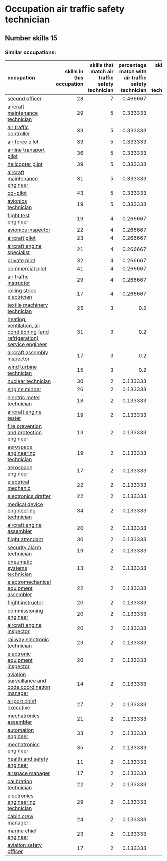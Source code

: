 # Occupation air traffic safety technician
## Number skills 15
### Similar occupations:
| occupation                                                                                                                                                    |   skills in this occupation |   skills that match air traffic safety technician |   percentage match with air traffic safety technician |   skills not in air traffic safety technician |
|:--------------------------------------------------------------------------------------------------------------------------------------------------------------|----------------------------:|--------------------------------------------------:|------------------------------------------------------:|----------------------------------------------:|
| [second officer](second_officer.md)                                                                                                                           |                          28 |                                                 7 |                                              0.466667 |                                            21 |
| [aircraft maintenance technician](aircraft_maintenance_technician.md)                                                                                         |                          29 |                                                 5 |                                              0.333333 |                                            24 |
| [air traffic controller](air_traffic_controller.md)                                                                                                           |                          33 |                                                 5 |                                              0.333333 |                                            28 |
| [air force pilot](air_force_pilot.md)                                                                                                                         |                          33 |                                                 5 |                                              0.333333 |                                            28 |
| [airline transport pilot](airline_transport_pilot.md)                                                                                                         |                          36 |                                                 5 |                                              0.333333 |                                            31 |
| [helicopter pilot](helicopter_pilot.md)                                                                                                                       |                          39 |                                                 5 |                                              0.333333 |                                            34 |
| [aircraft maintenance engineer](aircraft_maintenance_engineer.md)                                                                                             |                          31 |                                                 5 |                                              0.333333 |                                            26 |
| [co-pilot](co-pilot.md)                                                                                                                                       |                          43 |                                                 5 |                                              0.333333 |                                            38 |
| [avionics technician](avionics_technician.md)                                                                                                                 |                          19 |                                                 5 |                                              0.333333 |                                            14 |
| [flight test engineer](flight_test_engineer.md)                                                                                                               |                          19 |                                                 4 |                                              0.266667 |                                            15 |
| [avionics inspector](avionics_inspector.md)                                                                                                                   |                          22 |                                                 4 |                                              0.266667 |                                            18 |
| [aircraft pilot](aircraft_pilot.md)                                                                                                                           |                          23 |                                                 4 |                                              0.266667 |                                            19 |
| [aircraft engine specialist](aircraft_engine_specialist.md)                                                                                                   |                          21 |                                                 4 |                                              0.266667 |                                            17 |
| [private pilot](private_pilot.md)                                                                                                                             |                          32 |                                                 4 |                                              0.266667 |                                            28 |
| [commercial pilot](commercial_pilot.md)                                                                                                                       |                          41 |                                                 4 |                                              0.266667 |                                            37 |
| [air traffic instructor](air_traffic_instructor.md)                                                                                                           |                          29 |                                                 4 |                                              0.266667 |                                            25 |
| [rolling stock electrician](rolling_stock_electrician.md)                                                                                                     |                          17 |                                                 4 |                                              0.266667 |                                            13 |
| [textile machinery technician](textile_machinery_technician.md)                                                                                               |                          25 |                                                 3 |                                              0.2      |                                            22 |
| [heating, ventilation, air conditioning (and refrigeration) service engineer](heating,_ventilation,_air_conditioning_(and_refrigeration)_service_engineer.md) |                          31 |                                                 3 |                                              0.2      |                                            28 |
| [aircraft assembly inspector](aircraft_assembly_inspector.md)                                                                                                 |                          17 |                                                 3 |                                              0.2      |                                            14 |
| [wind turbine technician](wind_turbine_technician.md)                                                                                                         |                          15 |                                                 3 |                                              0.2      |                                            12 |
| [nuclear technician](nuclear_technician.md)                                                                                                                   |                          30 |                                                 2 |                                              0.133333 |                                            28 |
| [engine minder](engine_minder.md)                                                                                                                             |                          26 |                                                 2 |                                              0.133333 |                                            24 |
| [electric meter technician](electric_meter_technician.md)                                                                                                     |                          18 |                                                 2 |                                              0.133333 |                                            16 |
| [aircraft engine tester](aircraft_engine_tester.md)                                                                                                           |                          19 |                                                 2 |                                              0.133333 |                                            17 |
| [fire prevention and protection engineer](fire_prevention_and_protection_engineer.md)                                                                         |                          13 |                                                 2 |                                              0.133333 |                                            11 |
| [aerospace engineering technician](aerospace_engineering_technician.md)                                                                                       |                          19 |                                                 2 |                                              0.133333 |                                            17 |
| [aerospace engineer](aerospace_engineer.md)                                                                                                                   |                          17 |                                                 2 |                                              0.133333 |                                            15 |
| [electrical mechanic](electrical_mechanic.md)                                                                                                                 |                          22 |                                                 2 |                                              0.133333 |                                            20 |
| [electronics drafter](electronics_drafter.md)                                                                                                                 |                          22 |                                                 2 |                                              0.133333 |                                            20 |
| [medical device engineering technician](medical_device_engineering_technician.md)                                                                             |                          34 |                                                 2 |                                              0.133333 |                                            32 |
| [aircraft engine assembler](aircraft_engine_assembler.md)                                                                                                     |                          20 |                                                 2 |                                              0.133333 |                                            18 |
| [flight attendant](flight_attendant.md)                                                                                                                       |                          30 |                                                 2 |                                              0.133333 |                                            28 |
| [security alarm technician](security_alarm_technician.md)                                                                                                     |                          19 |                                                 2 |                                              0.133333 |                                            17 |
| [pneumatic systems technician](pneumatic_systems_technician.md)                                                                                               |                          13 |                                                 2 |                                              0.133333 |                                            11 |
| [electromechanical equipment assembler](electromechanical_equipment_assembler.md)                                                                             |                          22 |                                                 2 |                                              0.133333 |                                            20 |
| [flight instructor](flight_instructor.md)                                                                                                                     |                          20 |                                                 2 |                                              0.133333 |                                            18 |
| [commissioning engineer](commissioning_engineer.md)                                                                                                           |                          20 |                                                 2 |                                              0.133333 |                                            18 |
| [aircraft engine inspector](aircraft_engine_inspector.md)                                                                                                     |                          20 |                                                 2 |                                              0.133333 |                                            18 |
| [railway electronic technician](railway_electronic_technician.md)                                                                                             |                          23 |                                                 2 |                                              0.133333 |                                            21 |
| [electronic equipment inspector](electronic_equipment_inspector.md)                                                                                           |                          20 |                                                 2 |                                              0.133333 |                                            18 |
| [aviation surveillance and code coordination manager](aviation_surveillance_and_code_coordination_manager.md)                                                 |                          14 |                                                 2 |                                              0.133333 |                                            12 |
| [airport chief executive](airport_chief_executive.md)                                                                                                         |                          27 |                                                 2 |                                              0.133333 |                                            25 |
| [mechatronics assembler](mechatronics_assembler.md)                                                                                                           |                          21 |                                                 2 |                                              0.133333 |                                            19 |
| [automation engineer](automation_engineer.md)                                                                                                                 |                          33 |                                                 2 |                                              0.133333 |                                            31 |
| [mechatronics engineer](mechatronics_engineer.md)                                                                                                             |                          35 |                                                 2 |                                              0.133333 |                                            33 |
| [health and safety engineer](health_and_safety_engineer.md)                                                                                                   |                          11 |                                                 2 |                                              0.133333 |                                             9 |
| [airspace manager](airspace_manager.md)                                                                                                                       |                          17 |                                                 2 |                                              0.133333 |                                            15 |
| [calibration technician](calibration_technician.md)                                                                                                           |                          22 |                                                 2 |                                              0.133333 |                                            20 |
| [electronics engineering technician](electronics_engineering_technician.md)                                                                                   |                          29 |                                                 2 |                                              0.133333 |                                            27 |
| [cabin crew manager](cabin_crew_manager.md)                                                                                                                   |                          24 |                                                 2 |                                              0.133333 |                                            22 |
| [marine chief engineer](marine_chief_engineer.md)                                                                                                             |                          23 |                                                 2 |                                              0.133333 |                                            21 |
| [aviation safety officer](aviation_safety_officer.md)                                                                                                         |                          17 |                                                 2 |                                              0.133333 |                                            15 |
